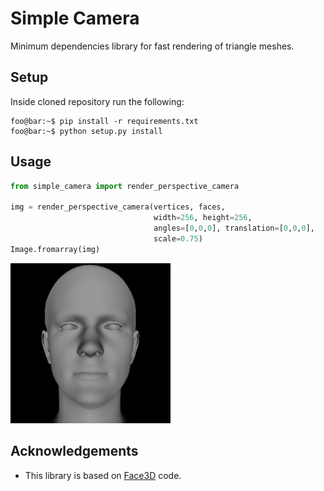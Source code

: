 # Simple Camera

Minimum dependencies library for fast rendering of triangle meshes.

## Setup
Inside cloned repository run the following:

```console
foo@bar:~$ pip install -r requirements.txt
foo@bar:~$ python setup.py install
```

## Usage
```python
from simple_camera import render_perspective_camera

img = render_perspective_camera(vertices, faces,
                                width=256, height=256, 
                                angles=[0,0,0], translation=[0,0,0], 
                                scale=0.75) 
Image.fromarray(img)
```
![screenshot](assets/example.png)

## Acknowledgements
* This library is based on [Face3D](https://github.com/YadiraF/face3d) code.

